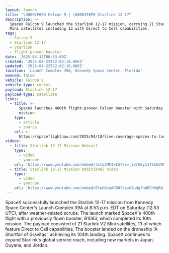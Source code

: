 ```yaml
---
layout: launch
title: "\U0001F680 Falcon 9 | \U0001F6F0 Starlink 12-17"
description: >-
  SpaceX Falcon 9 launched the Starlink 12-17 mission, carrying 21 Starlink V2
  Mini satellites including 13 with Direct to Cell capabilities.
tags:
  - Falcon 9
  - Starlink 12-17
  - Starlink
  - flight-proven booster
date: '2025-04-12T00:53:00Z'
created: '2025-04-23T22:02:19.866Z'
updated: '2025-04-23T22:02:19.866Z'
location: 'Launch Complex 39A, Kennedy Space Center, Florida'
manned: false
vehicle: Falcon 9
vehicle-type: rocket
payload: Starlink 12-17
payload-type: satellite
links:
  - title: >-
      SpaceX launches 400th flight-proven Falcon booster with Saturday Starlink
      mission
    type:
      - article
      - source
    url: >-
      https://spaceflightnow.com/2025/04/10/live-coverage-spacex-to-launch-21-starlink-satellites-on-falcon-9-rocket-from-the-kennedy-space-center-4/
videos:
  - title: Starlink 12-17 Mission Webcast
    type:
      - video
      - youtube
    url: 'https://www.youtube.com/embed/Jxto2MFIkIA?si=_i3rNSy11TkCbVNN'
  - title: Starlink 12-17 Mission Additional Video
    type:
      - video
      - youtube
    url: 'https://www.youtube.com/embed/ElwUQcuAO80?si=CAudg7nWEChXqRb7'
---
```

SpaceX successfully launched the Starlink 12-17 mission from Kennedy Space Center's Launch Complex 39A at 8:53 p.m. EDT on Saturday (12:53 UTC), after weather-related scrubs. The launch marked SpaceX's 400th flight with a previously flown booster, B1083, which completed its 10th mission. The payload consisted of 21 Starlink V2 Mini satellites, 13 of which feature Direct to Cell capabilities. The booster landed on the droneship 'A Shortfall of Gravitas', achieving its 104th landing. SpaceX continues to expand Starlink's global service reach, including new markets in Japan, Guyana, and Jordan.
